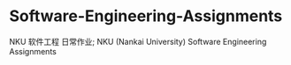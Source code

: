 # Software-Engineering-Assignments
NKU 软件工程 日常作业; NKU (Nankai University) Software Engineering Assignments
